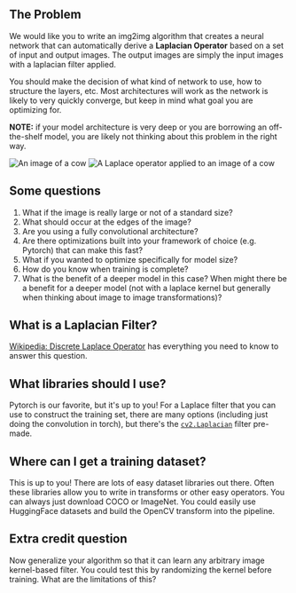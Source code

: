 
## The Problem

We would like you to write an img2img algorithm that creates a neural network that can automatically derive a **Laplacian Operator** based on a set of input and output images. The output images are simply the input images with a laplacian filter applied.

You should make the decision of what kind of network to use, how to structure the layers, etc. Most architectures will work as the network is likely to very quickly converge, but keep in mind what goal you are optimizing for.

**NOTE:** if your model architecture is very deep or you are borrowing an off-the-shelf model, you are likely not thinking about this problem in the right way. 

![An image of a cow](https://docs.opencv.org/3.4/Laplace_Operator_Tutorial_Original_Image.jpg)
![A Laplace operator applied to an image of a cow](https://docs.opencv.org/3.4/Laplace_Operator_Tutorial_Result.jpg)

## Some questions

1. What if the image is really large or not of a standard size?
2. What should occur at the edges of the image?
3. Are you using a fully convolutional architecture?
4. Are there optimizations built into your framework of choice (e.g. Pytorch) that can make this fast?
5. What if you wanted to optimize specifically for model size?
6. How do you know when training is complete?
7. What is the benefit of a deeper model in this case? When might there be a benefit for a deeper model (not with a laplace kernel but generally when thinking about image to image transformations)?

## What is a Laplacian Filter?

[Wikipedia: Discrete Laplace Operator](https://en.wikipedia.org/wiki/Discrete_Laplace_operator) has everything you need to know to answer this question. 

## What libraries should I use?

Pytorch is our favorite, but it's up to you! For a Laplace filter that you can use to construct the training set, there are many options (including just doing the convolution in torch), but there's the [`cv2.Laplacian`](https://docs.opencv.org/3.4/d5/db5/tutorial_laplace_operator.html) filter pre-made. 

## Where can I get a training dataset?

This is up to you! There are lots of easy dataset libraries out there. Often these libraries allow you to write in transforms or other easy operators. You can always just download COCO or ImageNet. You could easily use HuggingFace datasets and build the OpenCV transform into the pipeline.

## Extra credit question

Now generalize your algorithm so that it can learn any arbitrary image kernel-based filter. You could test this by randomizing the kernel before training. What are the limitations of this?
